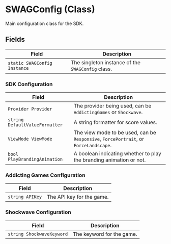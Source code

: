 # SWAGConfig (Class)

Main configuration class for the SDK.

## Fields

| Field                    | Description                                       |
|--------------------------|---------------------------------------------------|
| `static SWAGConfig Instance` | The singleton instance of the `SWAGConfig` class. |

### SDK Configuration

| Field                    | Description                                       |
|--------------------------|---------------------------------------------------|
| `Provider Provider`      | The provider being used, can be `AddictingGames` or `Shockwave`. |
| `string DefaultValueFormatter` | A string formatter for score values.       |
| `ViewMode ViewMode`      | The view mode to be used, can be `Responsive`, `ForcePortrait`, or `ForceLandscape`. |
| `bool PlayBrandingAnimation` | A boolean indicating whether to play the branding animation or not. |

### Addicting Games Configuration

| Field                    | Description                                       |
|--------------------------|---------------------------------------------------|
| `string APIKey`          | The API key for the game.                       |

### Shockwave Configuration

| Field                    | Description                                       |
|--------------------------|---------------------------------------------------|
| `string ShockwaveKeyword` | The keyword for the game.                       |
